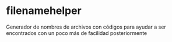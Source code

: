 # filenamehelper
Generador de nombres de archivos con códigos para ayudar a ser encontrados con un poco más de facilidad posteriormente
